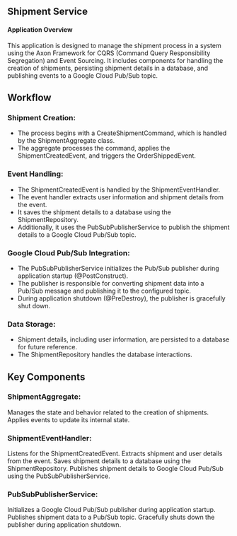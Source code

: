 ## Shipment Service

#### Application Overview
This application is designed to manage the shipment process in a system using the Axon Framework for CQRS (Command Query Responsibility Segregation) and Event Sourcing. It includes components for handling the creation of shipments, persisting shipment details in a database, and publishing events to a Google Cloud Pub/Sub topic.

## Workflow

### Shipment Creation:
* The process begins with a CreateShipmentCommand, which is handled by the ShipmentAggregate class. 
* The aggregate processes the command, applies the ShipmentCreatedEvent, and triggers the OrderShippedEvent.

### Event Handling:
* The ShipmentCreatedEvent is handled by the ShipmentEventHandler.
* The event handler extracts user information and shipment details from the event.
* It saves the shipment details to a database using the ShipmentRepository.
* Additionally, it uses the PubSubPublisherService to publish the shipment details to a Google Cloud Pub/Sub topic.

### Google Cloud Pub/Sub Integration:
* The PubSubPublisherService initializes the Pub/Sub publisher during application startup (@PostConstruct).
* The publisher is responsible for converting shipment data into a Pub/Sub message and publishing it to the configured topic.
* During application shutdown (@PreDestroy), the publisher is gracefully shut down.

### Data Storage:
* Shipment details, including user information, are persisted to a database for future reference.
* The ShipmentRepository handles the database interactions.

## Key Components

### ShipmentAggregate:

Manages the state and behavior related to the creation of shipments.
Applies events to update its internal state.

### ShipmentEventHandler:
Listens for the ShipmentCreatedEvent.
    Extracts shipment and user details from the event.
    Saves shipment details to a database using the ShipmentRepository.
    Publishes shipment details to Google Cloud Pub/Sub using the PubSubPublisherService.

### PubSubPublisherService:
Initializes a Google Cloud Pub/Sub publisher during application startup.
    Publishes shipment data to a Pub/Sub topic.
    Gracefully shuts down the publisher during application shutdown.